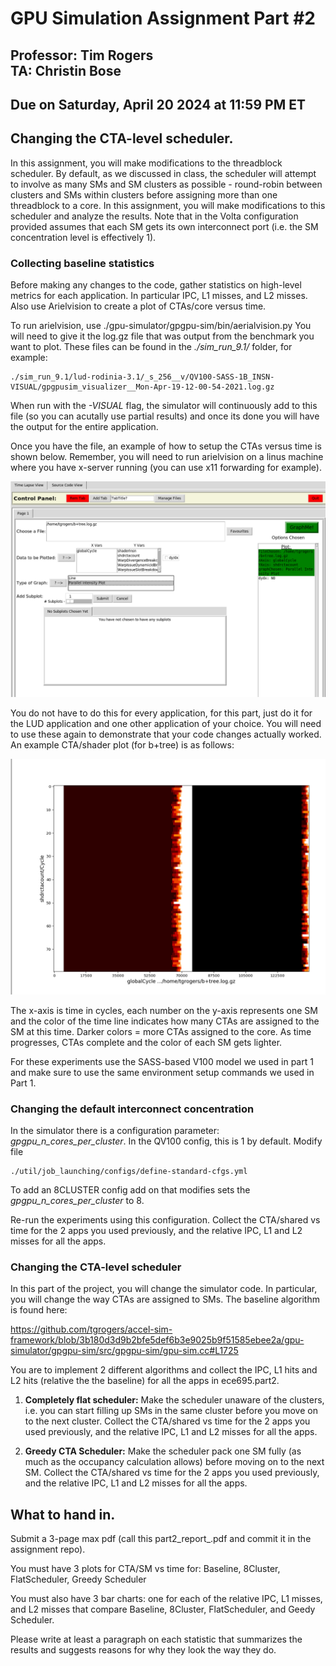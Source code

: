 # GPU Simulation Assignment Part #2

## Professor: Tim Rogers <br> TA: Christin Bose

## Due on Saturday, April 20 2024 at 11:59 PM ET 

## Changing the CTA-level scheduler.

In this assignment, you will make modifications to the threadblock scheduler.
By default, as we discussed in class, the scheduler will attempt to involve as many
SMs and SM clusters as possible - round-robin between clusters and SMs within clusters
before assigning more than one threadblock to a core. In this assignment, you will make modifications
to this scheduler and analyze the results. Note that in the Volta configuration provided
assumes that each SM gets its own interconnect port (i.e. the SM concentration level is effectively 1).

### Collecting baseline statistics

Before making any changes to the code, gather statistics on high-level metrics for
each application. In particular IPC, L1 misses, and L2 misses.
Also use Arielvision to create a plot of CTAs/core versus time.

To run arielvision, use ./gpu-simulator/gpgpu-sim/bin/aerialvision.py
You will need to give it the log.gz file that was output from the benchmark you want to plot.
These files can be found in the *./sim\_run\_9.1/* folder, for example:

```
./sim_run_9.1/lud-rodinia-3.1/_s_256__v/QV100-SASS-1B_INSN-VISUAL/gpgpusim_visualizer__Mon-Apr-19-12-00-54-2021.log.gz
```

When run with the *-VISUAL* flag, the simulator will continuously add to this file (so you can acutally use partial results)
and once its done you will have the output for the entire application.

Once you have the file, an example of how to setup the CTAs versus time is shown below.
Remember, you will need to run arielvision on a linus machine where you have x-server running (you can use x11 forwarding for example).

![b+tree CTAs/shader versus time](./ctavtimesetup.png "Example plotting an intensity plot for CTAs/shader versus time")

You do not have to do this for every application, for this part, just do it for the LUD application and
one other application of your choice.
You will need to use these again to demonstrate that your code changes actually worked.
An example CTA/shader plot (for b+tree) is as follows:

![b+tree CTAs/shader versus time](./bptreeexample.png "B+ Tree's CTAs/shader versus time plot")

The x-axis is time in cycles, each number on the y-axis represents one SM and the color of the time line indicates
how many CTAs are assigned to the SM at this time. Darker colors = more CTAs assigned to the core.
As time progresses, CTAs complete and the color of each SM gets lighter.

For these experiments use the SASS-based V100 model we used in part 1 and make sure to use
the same environment setup commands we used in Part 1.

### Changing the default interconnect concentration

In the simulator there is a configuration parameter: *gpgpu\_n\_cores\_per\_cluster*.
In the QV100 config, this is 1 by default. Modify file

```
./util/job_launching/configs/define-standard-cfgs.yml
```

To add an 8CLUSTER config add on that modifies sets the *gpgpu\_n\_cores\_per\_cluster* to 8.

Re-run the experiments using this configuration.
Collect the CTA/shared vs time for the 2 apps you used previously, and the relative IPC, L1 and L2 misses for all the apps.

### Changing the CTA-level scheduler

In this part of the project, you will change the simulator code.
In particular, you will change the way CTAs are assigned to SMs.
The baseline algorithm is found here:

https://github.com/tgrogers/accel-sim-framework/blob/3b180d3d9b2bfe5def6b3e9025b9f51585ebee2a/gpu-simulator/gpgpu-sim/src/gpgpu-sim/gpu-sim.cc#L1725

You are to implement 2 different algorithms and collect the IPC, L1 hits and L2 hits (relative the the baseline) for all the apps in
ece695.part2.

1. **Completely flat scheduler:**
    Make the scheduler unaware of the clusters, i.e. you can start filling up SMs in the same cluster before you move on to the next cluster.
    Collect the CTA/shared vs time for the 2 apps you used previously, and the relative IPC, L1 and L2 misses for all the apps.

1. **Greedy CTA Scheduler:**
    Make the scheduler pack one SM fully (as much as the occupancy calculation allows) before moving on to the next SM.
    Collect the CTA/shared vs time for the 2 apps you used previously, and the relative IPC, L1 and L2 misses for all the apps.

## What to hand in.

Submit a 3-page max pdf (call this part2_report_<yourname>.pdf and commit it in the assignment repo).

You must have 3 plots for CTA/SM vs time for: Baseline, 8Cluster, FlatScheduler, Greedy Scheduler

You must also have 3 bar charts: one for each of the relative IPC, L1 misses, and L2 misses that compare Baseline, 8Cluster, FlatScheduler, and Geedy Scheduler.

Please write at least a paragraph on each statistic that summarizes the results and suggests reasons for why they look the way they do.

